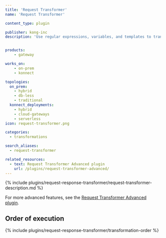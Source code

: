 ```yaml
---
title: 'Request Transformer'
name: 'Request Transformer'

content_type: plugin

publisher: kong-inc
description: 'Use regular expressions, variables, and templates to transform requests'


products:
    - gateway

works_on:
    - on-prem
    - konnect

topologies:
  on_prem:
    - hybrid
    - db-less
    - traditional
  konnect_deployments:
    - hybrid
    - cloud-gateways
    - serverless
icon: request-transformer.png

categories:
  - transformations

search_aliases:
  - request-transformer

related_resources:
  - text: Request Transformer Advanced plugin
    url: /plugins/request-transformer-advanced/
---
```


{% include plugins/request-response-transformer/request-transformer-description.md %}

For more advanced features, see the [Request Transformer Advanced plugin](/plugins/request-transformer-advanced/).

## Order of execution

{% include plugins/request-response-transformer/transformation-order %}
